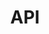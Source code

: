 ---
# This topic lives at
# https://digital.gov/topics/api

slug: "api"

# Topic Title
title: "API"

# description — keep it short and clear
summary: ""


# Weight
weight: 2

# For more information on managing topics,
# see https://github.com/GSA/digitalgov.gov/wiki
---